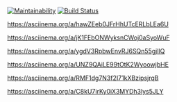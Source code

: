 [![Maintainability](https://api.codeclimate.com/v1/badges/468d4fe080e5f595b8f7/maintainability)](https://codeclimate.com/github/AlexP11223/php-project-lvl1/maintainability)
[![Build Status](https://travis-ci.org/AlexP11223/php-project-lvl1.svg?branch=master)](https://travis-ci.org/AlexP11223/php-project-lvl1)

https://asciinema.org/a/hawZEeb0JFrHhUTcERLbLEa6U

https://asciinema.org/a/jK1FEbONWyksnCWoj0aSyoWuF

https://asciinema.org/a/ygdV3RpbwEnvRJ6SQn55gjlIQ

https://asciinema.org/a/UNZ9QAiLE99tOtK2WyoowjbHE

https://asciinema.org/a/RMF1dg7N3f2I71kXBzipsjrqB

https://asciinema.org/a/C8kU7irKy0iX3MYDh3lys5JLY
